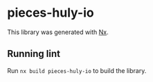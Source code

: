 # pieces-huly-io

This library was generated with [Nx](https://nx.dev).

## Running lint

Run `nx build pieces-huly-io` to build the library.
